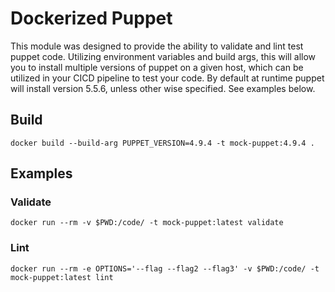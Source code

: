 # Dockerized Puppet
This module was designed to provide the ability to validate and lint test puppet code. Utilizing environment variables and build args, this will allow you to install multiple versions of puppet on a given host, which can be utilized in your CICD pipeline to test your code. By default at runtime puppet will install version 5.5.6, unless other wise specified. See examples below.

## Build
```
docker build --build-arg PUPPET_VERSION=4.9.4 -t mock-puppet:4.9.4 .
```

## Examples
### Validate
```
docker run --rm -v $PWD:/code/ -t mock-puppet:latest validate
```
### Lint
```
docker run --rm -e OPTIONS='--flag --flag2 --flag3' -v $PWD:/code/ -t mock-puppet:latest lint
```
